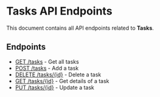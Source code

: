 # Tasks API Endpoints

This document contains all API endpoints related to **Tasks**.

## Endpoints

- [GET /tasks](./gettasks.md) - Get all tasks
- [POST /tasks](./addtask.md) - Add a task
- [DELETE /tasks/{id}](./deletetask.md) - Delete a task
- [GET /tasks/{id}](./gettask.md) - Get details of a task
- [PUT /tasks/{id}](./updatetask.md) - Update a task